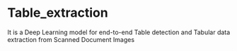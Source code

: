# Table_extraction
It is a Deep Learning model for end-to-end Table detection and Tabular data extraction from Scanned Document Images
